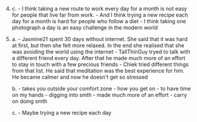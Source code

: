 4.
    c.
        - I think taking a new route to work every day for a month is not easy for people that live far from work.
        - And I think trying a new recipe each day for a month is hard for people who follow a diet
        - I think taking one photograph a day is an easy challenge in the modern world

2.
    a.
        - Jasmine21 spent 30 days without internet. She said that it was hard at first, but then she felt more relaxed. In the end she realised that she was avoiding the world using the internet
        - TallThinGuy tryed to talk with a different friend every day. After that he made much more of an effort to stay in touch with a few precious friends
        - Chiek tried different things from that list. He said that meditation was the best experience for him. He became calmer and now he doesn't get so stressed

    b.
        - takes you outside your comfort zone
        - how you get on
        - to have time on my hands
        - digging into smth
        - made much more of an effort
        - carry on doing smth

    c.
        - Maybe trying a new recipe each day